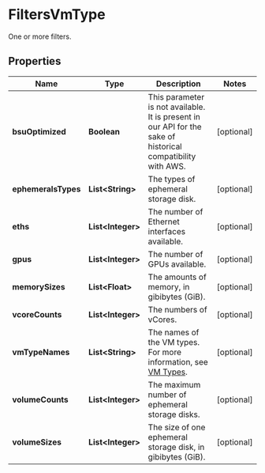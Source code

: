 

# FiltersVmType

One or more filters.

## Properties

| Name | Type | Description | Notes |
|------------ | ------------- | ------------- | -------------|
|**bsuOptimized** | **Boolean** | This parameter is not available. It is present in our API for the sake of historical compatibility with AWS. |  [optional] |
|**ephemeralsTypes** | **List&lt;String&gt;** | The types of ephemeral storage disk. |  [optional] |
|**eths** | **List&lt;Integer&gt;** | The number of Ethernet interfaces available. |  [optional] |
|**gpus** | **List&lt;Integer&gt;** | The number of GPUs available. |  [optional] |
|**memorySizes** | **List&lt;Float&gt;** | The amounts of memory, in gibibytes (GiB). |  [optional] |
|**vcoreCounts** | **List&lt;Integer&gt;** | The numbers of vCores. |  [optional] |
|**vmTypeNames** | **List&lt;String&gt;** | The names of the VM types. For more information, see [VM Types](https://docs.outscale.com/en/userguide/VM-Types.html). |  [optional] |
|**volumeCounts** | **List&lt;Integer&gt;** | The maximum number of ephemeral storage disks. |  [optional] |
|**volumeSizes** | **List&lt;Integer&gt;** | The size of one ephemeral storage disk, in gibibytes (GiB). |  [optional] |



